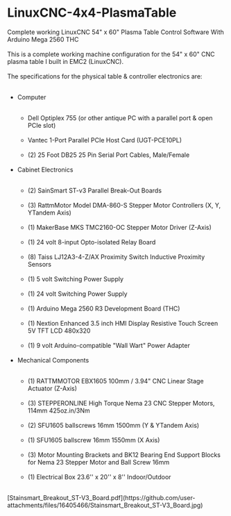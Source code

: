 # LinuxCNC-4x4-PlasmaTable
Complete working LinuxCNC 54" x 60" Plasma Table Control Software With Arduino Mega 2560 THC <br>
<br>
This is a complete working machine configuration for the 54" x 60" CNC plasma table I built in EMC2 (LinuxCNC). <br>
<br>
The specifications for the physical table & controller electronics are: <br>
<br>
<ul>
	<li>Computer</li><br>
		<ul>
			<li>Dell Optiplex 755 (or other antique PC with a parallel port & open PCIe slot) </li><br>
			<li>Vantec 1-Port Parallel PCIe Host Card (UGT-PCE10PL)  </li><br>
			<li>(2) 25 Foot DB25 25 Pin Serial Port Cables, Male/Female </li><br>
		</ul>
	<li>Cabinet Electronics </li><br>
		<ul>
			<li>(2) SainSmart ST-v3 Parallel Break-Out Boards </li><br>
			<li>(3) RattmMotor Model DMA-860-S Stepper Motor Controllers (X, Y, YTandem Axis) </li><br>
			<li>(1) MakerBase MKS TMC2160-OC Stepper Motor Driver (Z-Axis) </li><br>
			<li>(1) 24 volt 8-input Opto-isolated Relay Board  </li><br>
			<li>(8) Taiss LJ12A3-4-Z/AX Proximity Switch Inductive Proximity Sensors  </li><br>
			<li>(1) 5 volt Switching Power Supply </li><br>
			<li>(1) 24 volt Switching Power Supply </li><br>
			<li>(1) Arduino Mega 2560 R3 Development Board (THC) </li><br>
			<li>(1) Nextion Enhanced 3.5 inch HMI Display Resistive Touch Screen 5V TFT LCD 480x320 </li><br>
			<li>(1) 9 volt Arduino-compatible "Wall Wart" Power Adapter </li><br>
		</ul>
	<li>Mechanical Components</li><br>
		<ul>
			<li>(1) RATTMMOTOR EBX1605 100mm / 3.94" CNC Linear Stage Actuator (Z-Axis) </li><br>
			<li>(3) STEPPERONLINE High Torque Nema 23 CNC Stepper Motors, 114mm 425oz.in/3Nm </li><br>
			<li>(2) SFU1605 ballscrews 16mm 1500mm (Y & YTandem Axis) </li><br>
			<li>(1) SFU1605 ballscrew 16mm 1550mm (X Axis) </li><br>
			<li>(3) Motor Mounting Brackets and BK12 Bearing End Support Blocks for Nema 23 Stepper Motor and Ball Screw 16mm </li><br>
			<li>(1) Electrical Box 23.6'' x 20'' x 8'' Indoor/Outdoor </li><br>
		</ul>
	</ul>
</ul>
[Stainsmart_Breakout_ST-V3_Board.pdf](https://github.com/user-attachments/files/16405466/Stainsmart_Breakout_ST-V3_Board.jpg)


